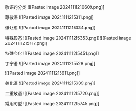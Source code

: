 敬语的分类
![[Pasted image 20241111210609.png]]


尊敬语
![[Pasted image 20241111215311.png]]


谦让语
![[Pasted image 20241111215334.png]]



特殊形态
![[Pasted image 20241111215353.png]]![[Pasted image 20241111215417.png]]


特殊变化
![[Pasted image 20241111215451.png]]


丁宁语
![[Pasted image 20241111215528.png]]

![[Pasted image 20241111215611.png]]


美化语
![[Pasted image 20241111215639.png]]


二重敬语
![[Pasted image 20241111215720.png]]

常用句型
![[Pasted image 20241111215745.png]]


